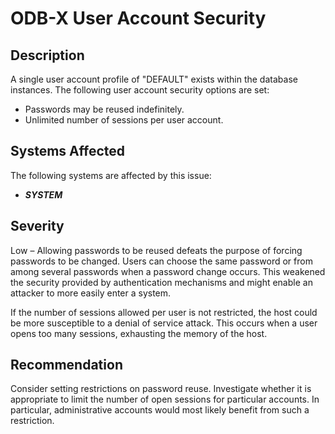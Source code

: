 ODB-X User Account Security
===========================

Description
-----------
A single user account profile of "DEFAULT" exists within the database instances. The following user account security options are set: 
  * Passwords may be reused indefinitely. 
  * Unlimited number of sessions per user account. 

Systems Affected
----------------
The following systems are affected by this issue:
  * ***SYSTEM***

Severity
--------
Low – Allowing passwords to be reused defeats the purpose of forcing passwords to be changed. Users can choose the same password or from among several passwords when a password change occurs. This weakened the security provided by authentication mechanisms and might enable an attacker to more easily enter a system.

If the number of sessions allowed per user is not restricted, the host could be more susceptible to a denial of service attack. This occurs when a user opens too many sessions, exhausting the memory of the host.

Recommendation
--------------
Consider setting restrictions on password reuse. Investigate whether it is appropriate to limit the number of open sessions for particular accounts. In particular, administrative accounts would most likely benefit from such a restriction.
